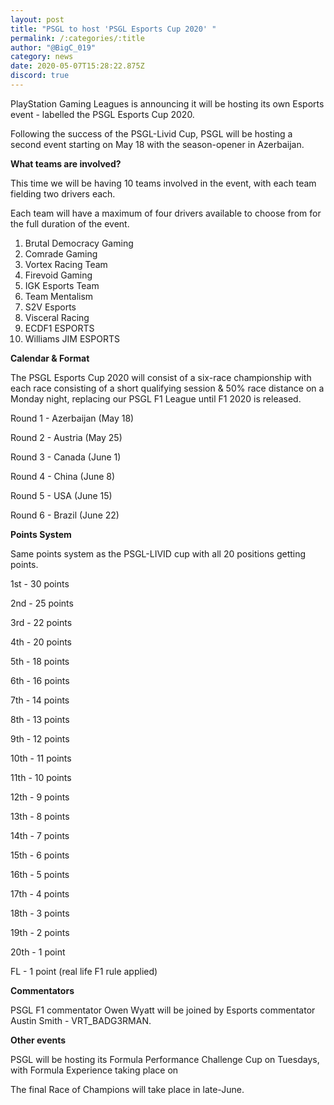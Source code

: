 ```yaml
---
layout: post
title: "PSGL to host 'PSGL Esports Cup 2020' "
permalink: /:categories/:title
author: "@BigC_019"
category: news
date: 2020-05-07T15:28:22.875Z
discord: true
---
```

PlayStation Gaming Leagues is announcing it will be hosting its own Esports event - labelled the PSGL Esports Cup 2020.

<!--more-->

Following the success of the PSGL-Livid Cup, PSGL will be hosting a second event starting on May 18 with the season-opener in Azerbaijan.

**What teams are involved?**

This time we will be having 10 teams involved in the event, with each team fielding two drivers each.

Each team will have a maximum of four drivers available to choose from for the full duration of the event.

1. Brutal Democracy Gaming
2. Comrade Gaming 
3. Vortex Racing Team
4. Firevoid Gaming
5. IGK Esports Team
6. Team Mentalism
7. S2V Esports
8. Visceral Racing
9. ECDF1 ESPORTS
10. Williams JIM ESPORTS 

**Calendar & Format**

The PSGL Esports Cup 2020 will consist of a six-race championship with each race consisting of a short qualifying session & 50% race distance on a Monday night, replacing our PSGL F1 League until F1 2020 is released.

Round 1 - Azerbaijan (May 18)

Round 2 - Austria (May 25)

Round 3 - Canada (June 1)

Round 4 - China (June 8)

Round 5 - USA (June 15)

Round 6 - Brazil (June 22)

**Points System**

Same points system as the PSGL-LIVID cup with all 20 positions getting points.

1st - 30 points

2nd - 25 points

3rd - 22 points

4th - 20 points

5th - 18 points

6th - 16 points

7th - 14 points

8th - 13 points

9th - 12 points

10th - 11 points

11th - 10 points

12th - 9 points

13th - 8 points

14th - 7 points

15th - 6 points

16th - 5 points

17th - 4 points

18th - 3 points

19th - 2 points

20th - 1 point

FL - 1 point (real life F1 rule applied)

**Commentators** 

PSGL F1 commentator Owen Wyatt will be joined by Esports commentator Austin Smith - VRT_BADG3RMAN. 

**Other events** 

PSGL will be hosting its Formula Performance Challenge Cup on Tuesdays, with Formula Experience taking place on 

The final Race of Champions will take place in late-June.